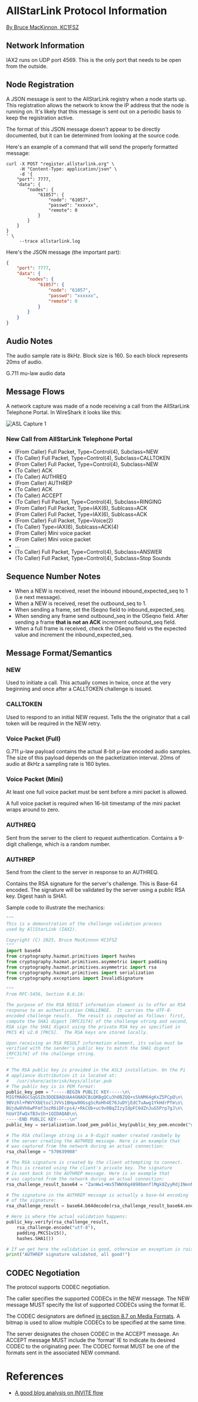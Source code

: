 # AllStarLink Protocol Information 

[By Bruce MacKinnon, KC1FSZ](https://www.qrz.com/db/kc1fsz)

## Network Information

IAX2 runs on UDP port 4569. This is the only port that needs to be open from the outside.

## Node Registration

A JSON message is sent to the AllStarLink registry
when a node starts up.  This registration allows the 
network to know the IP address that the node is running
on. It's likely that this message is sent out on a 
periodic basis to keep the registration active.

The format of this JSON message doesn't appear to be directly
documented, but it can be determined from looking at the 
source code.

Here's an example of a command that will send the 
properly formatted message:
```
curl -X POST "register.allstarlink.org" \
     -H "Content-Type: application/json" \
     -d '{ 
    "port": 7777,
    "data": { 
        "nodes": { 
            "61057": { 
                "node": "61057", 
                "passwd": "xxxxxx", 
                "remote": 0 
            } 
        } 
    } 
} 
' \
     --trace allstarlink.log
```
Here's the JSON message (the important part):
```json
{
    "port": 7777,
    "data": {
        "nodes": {
            "61057": {
                "node": "61057",
                "passwd": "xxxxxx",
                "remote": 0
            }
        }
    }
}
```

## Audio Notes

The audio sample rate is 8kHz. Block size is 160. So each block represents 20ms
of audio.

G.711 mu-law audio data 

## Message Flows

A network capture was made of a node receiving a call from the AllStarLink
Telephone Portal. In WireShark it looks like this:

![ASL Capture 1](asl-capture-1.jpg)

### New Call from AllStarLink Telephone Portal

* (From Caller) Full Packet, Type=Control(4), Subclass=NEW
* (To Caller)  Full Packet, Type=Control(4), Subclass=CALLTOKEN
* (From Caller) Full Packet, Type=Control(4), Subclass=NEW
* (To Caller) ACK
* (To Caller) AUTHREQ
* (From Caller) AUTHREP
* (To Caller) ACK
* (To Caller) ACCEPT
* (To Caller) Full Packet, Type=Control(4), Subclass=RINGING
* (From Caller) Full Packet, Type=IAX(6), Sublcass=ACK
* (From Caller) Full Packet, Type=IAX(6), Sublcass=ACK
* (From Caller) Full Packet, Type=Voice(2)
* (To Caller) Type=IAX(6), Sublcass=ACK(4)
* (From Caller) Mini voice packet
* (From Caller) Mini voice packet
* ...
* (To Caller) Full Packet, Type=Control(4), Subclass=ANSWER
* (To Caller) Full Packet, Type=Control(4), Subclass=Stop Sounds

## Sequence Number Notes

* When a NEW is received, reset the inbound inbound_expected_seq to 1 (i.e next message).
* When a NEW is received, reset the outbound_seq to 1.
* When sending a frame, set the ISeqno field to inbound_expected_seq.
* When sending any frame send outbound_seq in the OSeqno field. After sending a frame **that is not an ACK** increment outbound_seq field. 
* When a full frame is received, check the OSeqno field vs the expected value and increment the inbound_expected_seq.

## Message Format/Semantics

### NEW

Used to initiate a call. This actually comes in twice, once at the very 
beginning and once after a CALLTOKEN challenge is issued.

### CALLTOKEN 

Used to respond to an initial NEW request. Tells the the originator that
a call token will be required in the NEW retry.

### Voice Packet (Full)

G.711 μ-law payload contains the actual 8-bit μ-law encoded audio samples. The size of 
this payload depends on the packetization interval.  20ms of audio at 8kHz a sampling
rate is 160 bytes.

### Voice Packet (Mini)

At least one full voice packet must be sent before a mini packet is allowed. 

A full voice packet is required when 16-bit timestamp of the mini packet wraps around
to zero.

### AUTHREQ

Sent from the server to the client to request authentication. Contains a 9-digit challenge,
which is a random number.

### AUTHREP

Send from the client to the server in response to an AUTHREQ.

Contains the RSA signature for the server's challenge. This is Base-64 encoded. The 
signature will be validated by the server using a public RSA key. Digest hash is SHA1.

Sample code to illustrate the mechanics:

```python
"""
This is a demonstration of the challenge validation process 
used by AllStarLink (IAX2).

Copyright (C) 2025, Bruce MacKinnon KC1FSZ
"""
import base64
from cryptography.hazmat.primitives import hashes
from cryptography.hazmat.primitives.asymmetric import padding
from cryptography.hazmat.primitives.asymmetric import rsa
from cryptography.hazmat.primitives import serialization
from cryptography.exceptions import InvalidSignature

"""
From RFC-5456, Section 8.6.16:

The purpose of the RSA RESULT information element is to offer an RSA
response to an authentication CHALLENGE.  It carries the UTF-8-
encoded challenge result.  The result is computed as follows: first,
compute the SHA1 digest [RFC3174] of the challenge string and second,
RSA sign the SHA1 digest using the private RSA key as specified in
PKCS #1 v2.0 [PKCS].  The RSA keys are stored locally.

Upon receiving an RSA RESULT information element, its value must be
verified with the sender's public key to match the SHA1 digest
[RFC3174] of the challenge string.
"""

# The RSA public key is provided in the ASL3 installation. On the Pi
# appliance distribution it is located at:
#   /usr/share/asterisk/keys/allstar.pub
# The public key is in PEM format:
public_key_pem = "-----BEGIN PUBLIC KEY-----\n\
MIGfMA0GCSqGSIb3DQEBAQUAA4GNADCBiQKBgQCu3h0BZQQ+s5kNM64gKxZ5PCpQ\n\
9BVzhl+PWVYXbEtozlJVVs1BHpw90GsgScRoHh4E76JuDYjEdCTuAwg1YkHdrPfm\n\
BUjdw8Vh6wPFmf3ozR6iDFcps4/+RkCUb+uc9v0BqZIzyIdpFC6dZnJuG5Prp7gJ\n\
hUaYIFwQxTB3v1h+1QIDAQAB\n\
-----END PUBLIC KEY-----\n"
public_key = serialization.load_pem_public_key(public_key_pem.encode("utf-8"))

# The RSA challenge string is a 9-digit number created randomly by 
# the server creating the AUTHREQ message. Here is an example that 
# was captured from the network during an actual connection:
rsa_challenge = "570639908"

# The RSA signature is created by the client attempting to connect.
# This is created using the client's private key. The signature
# is sent back in the AUTHREP message. Here is an example that
# was captured from the network during an actual connection:
rsa_challenge_result_base64 = "ZanWw1+Wx5TWWX6g4890bmnflMgk8ZyyRdjINenNmzq3eYWfPMpcfMFIrHfX0gxOzGeNflcbOqr1m6GMnCoE92h+fMlIEZceUuCZXh+GZ4ywiy3RJluvE/Cj/vkh5Af38jb5PjT2dJB/HMZ8mSZ7qDQgcjjotNRmWVGhAMte9Nc="

# The signature in the AUTHREP message is actually a base-64 encoding 
# of the signature:
rsa_challenge_result = base64.b64decode(rsa_challenge_result_base64.encode("utf-8"))

# Here is where the actual validation happens:
public_key.verify(rsa_challenge_result,
    rsa_challenge.encode("utf-8"), 
    padding.PKCS1v15(), 
    hashes.SHA1())

# If we get here the validation is good, otherwise an exception is raised
print("AUTHREP signature validated, all good!")
```
## CODEC Negotiation

The protocol supports CODEC negotiation.  

The caller specifies the supported CODECs in the NEW 
message. The NEW message MUST specify the list of
supported CODECs using the format IE.

The CODEC designators are defined [in section 8.7 on
Media Formats](https://datatracker.ietf.org/doc/html/rfc5456#section-8.7). A bitmap is used to allow
multiple CODECs to be specified at the same time.

The server designates the chosen CODEC in the ACCEPT
message. An ACCEPT message MUST include the 'format' 
IE to indicate its desired CODEC to the originating 
peer.  The CODEC format MUST be one of the formats
sent in the associated NEW command.

# References

* [A good blog analysis on INVITE flow](https://blog.wildix.com/sip-invite-method/)

